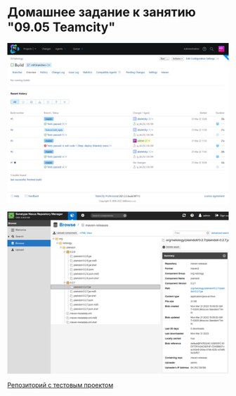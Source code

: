 # Домашнее задание к занятию "09.05 Teamcity"

![Результаты сборок в TeamCity](img/teamcity.png)

![Артефакты в Nexus](img/nexus.png)

[Репозиторий с тестовым проектом](https://github.com/beletsky/example-teamcity)
